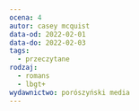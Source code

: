 ```yaml
---
ocena: 4
autor: casey mcquist
data-od: 2022-02-01
data-do: 2022-02-03
tags:
  - przeczytane
rodzaj:
  - romans
  - lbgt+
wydawnictwo: porószyński media
---
```


